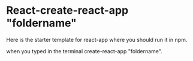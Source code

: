 # React-create-react-app "foldername"

Here is the starter template for react-app where you should run it in npm.

when you typed in the terminal create-react-app "foldername".
